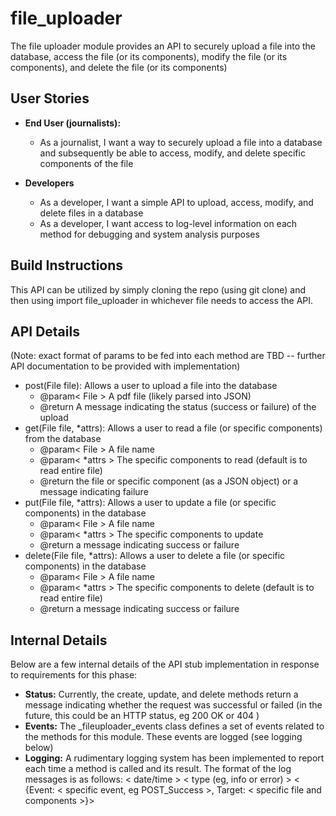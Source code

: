 # file_uploader
The file uploader module provides an API to securely upload a file into the database, access the file (or its components), modify the file (or its components), and delete the file (or its components)

## User Stories
- **End User (journalists):**
    - As a journalist, I want a way to securely upload a file into a database and subsequently be able to access, modify, and delete specific components of the file

- **Developers**
    - As a developer, I want a simple API to upload, access, modify, and delete files in a database
    - As a developer, I want access to log-level information on each method for debugging and system analysis purposes

## Build Instructions
This API can be utilized by simply cloning the repo (using git clone) and then using import file_uploader in whichever file needs to access the API.

## API Details
(Note: exact format of params to be fed into each method are TBD -- further API documentation to be provided with implementation)
- post(File file): Allows a user to upload a file into the database
    - @param< File > A pdf file (likely parsed into JSON)
    - @return A message indicating the status (success or failure) of the upload
- get(File file, *attrs): Allows a user to read a file (or specific components) from the database
    - @param< File > A file name 
    - @param< *attrs > The specific components to read (default is to read entire file)
    - @return the file or specific component (as a JSON object) or a message indicating failure
- put(File file, *attrs): Allows a user to update a file (or specific components) in the database
    - @param< File > A file name
    - @param< *attrs > The specific components to update
    - @return a message indicating success or failure
- delete(File file, *attrs): Allows a user to delete a file (or specific components) in the database
    - @param< File > A file name
    - @param< *attrs > The specific components to delete (default is to read entire file)
    - @return a message indicating success or failure

## Internal Details
Below are a few internal details of the API stub implementation in response to requirements for this phase:
- **Status:** Currently, the create, update, and delete methods return a message indicating whether the request was successful or failed (in the future, this could be an HTTP status, eg 200 OK or 404 )
- **Events:** The _fileuploader_events class defines a set of events related to the methods for this module. These events are logged (see logging below)
- **Logging:** A rudimentary logging system has been implemented to report each time a method is called and its result. The format of the log messages is as follows: < date/time > < type (eg, info or error) > < {Event: < specific event, eg POST_Success >, Target: < specific file and components >}>
